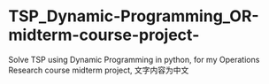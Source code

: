 # TSP_Dynamic-Programming_OR-midterm-course-project-
Solve TSP using Dynamic Programming in python, for my Operations Research course midterm project, 文字内容为中文
